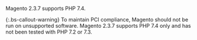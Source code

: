 Magento 2.3.7 supports PHP 7.4.

{:.bs-callout-warning}
To maintain PCI compliance, Magento should not be run on unsupported software. Magento 2.3.7 supports PHP 7.4 only and has not been tested with PHP 7.2 or 7.3.
